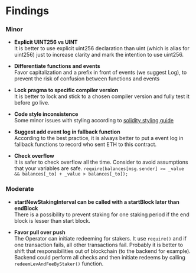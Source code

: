 # Findings


### Minor

- **Explicit UINT256 vs UINT**<br>
It is better to use explicit uint256 declaration than uint (which is alias for uint256) just to increase clarity and mark the intention to use uint256.

- **Differentiate functions and events**<br>
Favor capitalization and a prefix in front of events (we suggest Log), to prevent the risk of confusion between functions and events

- **Lock pragma to specific compiler version**<br>
It is better to lock and stick to a chosen compiler version and fully test it before go live.

- **Code style inconsistence**<br>
Some minor issues with styling according to [solidity styling guide](http://solidity.readthedocs.io/en/develop/style-guide.html#function-declaration)

- **Suggest add event log in fallback function**<br>
According to the best practice, it is always better to put a event log in fallback functions to record who sent ETH to this contract.

- **Check overflow**<br>
It is safer to check overflow all the time. Consider to avoid assumptions that your variables are safe.
```require(balances[msg.sender] >= _value && balances[_to] + _value > balances[_to]);```

### Moderate

- **startNewStakingInterval can be called with a startBlock later than endBlock**<br>
There is a possibility to prevent staking for one staking period if the end block is lesser than start block. 

- **Favor pull over push**<br>
The Operator can initiate redeeming for stakers. It use `require()` and if one transaction fails, all other transactions fail. Probably it is better to shift that responsibilities out of blockchain (to the backend for example). Backend could perform all checks and then initiate redeems by calling `redeemLevAndFeeByStaker()` function.

